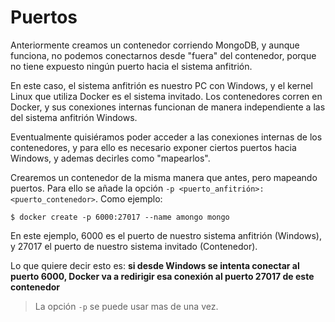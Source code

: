 # Puertos

Anteriormente creamos un contenedor corriendo MongoDB, y aunque funciona, no podemos conectarnos desde
"fuera" del contenedor, porque no tiene expuesto ningún puerto hacia el sistema anfitrión.

En este caso, el sistema anfitrión es nuestro PC con Windows, y el kernel Linux que utiliza Docker es el
sistema invitado. Los contenedores corren en Docker, y sus conexiones internas funcionan de
manera independiente a las del sistema anfitrión Windows.

Eventualmente quisiéramos poder acceder a las conexiones internas de los contenedores, y para ello es
necesario exponer ciertos puertos hacia Windows, y ademas decirles como "mapearlos".

Crearemos un contenedor de la misma manera que antes, pero mapeando puertos. Para ello se añade la
opción `-p <puerto_anfitrión>:<puerto_contenedor>`. Como ejemplo:

```
$ docker create -p 6000:27017 --name amongo mongo
```

En este ejemplo, 6000 es el puerto de nuestro sistema anfitrión (Windows), y 27017 el puerto de
nuestro sistema invitado (Contenedor).

Lo que quiere decir esto es: **si desde Windows se intenta conectar al puerto 6000, Docker va a
redirigir esa conexión al puerto 27017 de este contenedor**

> La opción `-p` se puede usar mas de una vez.

